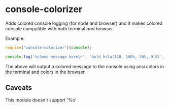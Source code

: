 # console-colorizer

Adds colored console logging (for node and browser) and it makes colored
console compatible with both terminal *and* browser.

Example:

```js
require('console-colorizer')(console);

console.log('%cSome message here\n', 'bold hsla(120, 100%, 30%, 0.8)', { a: 1, b: 2, c: [ 3, 4, 5 ] });
```

The above will output a colored message to the console using ansi colors
in the terminal and colors in the browser.

## Caveats

This module doesn't support '%o'
